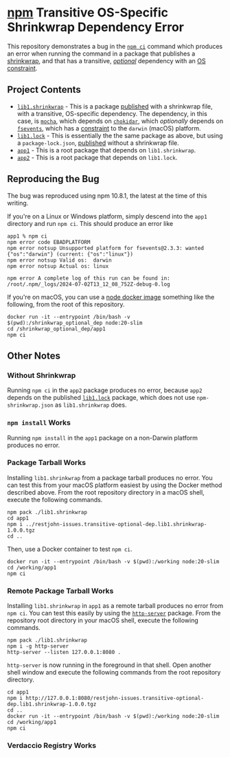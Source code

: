 # [npm](https://github.com/npm/cli) Transitive OS-Specific Shrinkwrap Dependency Error

This repository demonstrates a bug in the [`npm ci`](https://docs.npmjs.com/cli/v10/commands/npm-ci) command which
produces an error when running the command in a package that publishes a [shrinkwrap](https://docs.npmjs.com/cli/v10/commands/npm-shrinkwrap),
and that has a transitive, [_optional_](https://docs.npmjs.com/cli/v10/configuring-npm/package-json#optionaldependencies)
dependency with an [OS constraint](https://docs.npmjs.com/cli/v10/configuring-npm/package-json#os).

## Project Contents

* [`lib1.shrinkwrap`](./lib1.shrinkwrap) - This is a package [published](https://www.npmjs.com/package/@restjohn/issues.transitive-optional-dep.lib1.shrinkwrap)
  with a shrinkwrap file, with a transitive, OS-specific dependency. The dependency, in this case, is
  [`mocha`](https://npmjs.com/package/mocha), which depends on [`chokidar`](https://npmjs.com/package/chokidar),
  which _optionally_ depends on [`fsevents`](https://npmjs.com/package/mocha), which has a
  [constraint](https://github.com/fsevents/fsevents/blob/2db891e51aa0f2975c5eaaf6aa30f13d720a830a/package.json#L7) to
  the `darwin` (macOS) platform.
* [`lib1.lock`](./lib1.lock) - This is essentially the the same package as above, but using a `package-lock.json`,
  [published](https://www.npmjs.com/package/@restjohn/issues.transitive-optional-dep.lib1.lock) without a shrinkwrap
  file.
* [`app1`](./app1) - This is a root package that depends on `lib1.shrinkwrap`.
* [`app2`](./app2) - This is a root package that depends on `lib1.lock`.

## Reproducing the Bug
The bug was reproduced using npm 10.8.1, the latest at the time of this writing.

If you're on a Linux or Windows platform, simply descend into the `app1` directory and run `npm ci`.  This should
produce an error like
```shell
app1 % npm ci
npm error code EBADPLATFORM
npm error notsup Unsupported platform for fsevents@2.3.3: wanted {"os":"darwin"} (current: {"os":"linux"})
npm error notsup Valid os:  darwin
npm error notsup Actual os: linux

npm error A complete log of this run can be found in: /root/.npm/_logs/2024-07-02T13_12_08_752Z-debug-0.log
```

If you're on macOS, you can use a [node docker image](https://hub.docker.com/layers/library/node/20-slim/images/sha256-d71e0d460434ef500c6d962bcdc6ebe717e5939025dd8aa9746dd76fa12ee6e3?context=explore)
something like the following, from the root of this repository.
```shell
docker run -it --entrypoint /bin/bash -v $(pwd):/shrinkwrap_optional_dep node:20-slim
cd /shrinkwrap_optional_dep/app1
npm ci
```

## Other Notes

### Without Shrinkwrap
Running `npm ci` in the `app2` package produces no error, because `app2` depends on the published [`lib1.lock`](https://www.npmjs.com/package/@restjohn/issues.transitive-optional-dep.lib1.lock)
package, which does not use `npm-shrinkwrap.json` as `lib1.shrinkwrap` does.

### `npm install` Works
Running `npm install` in the `app1` package on a non-Darwin platform produces no error.

### Package Tarball Works
Installing `lib1.shrinkwrap` from a package tarball produces no error.  You can test this from your macOS platform
easiest by using the Docker method described above.  From the root repository directory in a macOS shell, execute the
following commands.
```shell
npm pack ./lib1.shrinkwrap
cd app1
npm i ../restjohn-issues.transitive-optional-dep.lib1.shrinkwrap-1.0.0.tgz
cd ..
```
Then, use a Docker container to test `npm ci`.
```shell
docker run -it --entrypoint /bin/bash -v $(pwd):/working node:20-slim
cd /working/app1
npm ci
```

### Remote Package Tarball Works
Installing `lib1.shrinkwrap` in `app1` as a remote tarball produces no error from `npm ci`.  You can test this easily
by using the [`http-server`](https://npmjs.com/package/http-server) package.  From the repository root directory in
your macOS shell, execute the following commands.
```shell
npm pack ./lib1.shrinkwrap
npm i -g http-server
http-server --listen 127.0.0.1:8080 .
```
`http-server` is now running in the foreground in that shell.  Open another shell window and execute the following
commands from the root repository directory.
```shell
cd app1
npm i http://127.0.0.1:8080/restjohn-issues.transitive-optional-dep.lib1.shrinkwrap-1.0.0.tgz
cd ..
docker run -it --entrypoint /bin/bash -v $(pwd):/working node:20-slim
cd /working/app1
npm ci
```

### Verdaccio Registry Works
